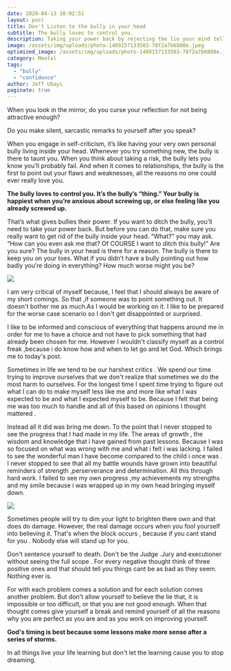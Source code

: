 ```yaml
---
date: 2020-04-13 10:02:51
layout: post
title: Don't Listen to the bully in your head
subtitle: The bully loves to control you.
description: Taking your power back by rejecting the lie your mind tells you is much easier said than done.
image: /assets/img/uploads/photo-1489157133503-78f2a7b6808e.jpeg
optimized_image: /assets/img/uploads/photo-1489157133503-78f2a7b6808e.jpeg
category: Mental
tags:
  - "bully"
  - "confidence"
author: Jeff Ubayi
paginate: true
---
```

When you look in the mirror, do you curse your reflection for not being attractive enough? 

Do you make silent, sarcastic remarks to yourself after you speak? 

When you engage in self-criticism, it’s like having your very own personal bully living inside your head. Whenever you try something new, the bully is there to taunt you. When you think about taking a risk, the bully lets you know you’ll probably fail. And when it comes to relationships, the bully is the first to point out your flaws and weaknesses, all the reasons no one could ever really love you.

**The bully loves to control you. It’s the bully’s “thing.” Your bully is happiest when you’re anxious about screwing up, or else feeling like you already screwed up.**

That’s what gives bullies their power. If you want to ditch the bully, you’ll need to take your power back. But before you can do that, make sure you really want to get rid of the bully inside your head. “What?” you may ask. “How can you even ask me that? Of COURSE I want to ditch this bully!” Are you sure? The bully in your head is there for a reason. The bully is there to keep you on your toes. What if you didn’t have a bully pointing out how badly you’re doing in everything? How much worse might you be?

![](https://pbs.twimg.com/media/DsFRLqhXgAEIivV.jpg)

I am very critical of myself because, I feel that I should always be aware of my short comings. So that ,if someone was to point something out. It doesn't bother me as much.As I would be working on it. I like to be prepared for the worse case scenario so I don't get disappointed or surprised.

I like to be informed and conscious of everything that happens around me in order for me to have a choice and not have to pick something that had already been chosen for me. However I wouldn't classify myself as a control freak ,because i do know how and when to let go and let God. Which brings me to today's post.

Sometimes in life we tend to be our harshest critics . We spend our time trying to improve ourselves that we don't realize that sometimes we do the most harm to ourselves. For the longest time I spent time trying to figure out what I can do to make myself less like me and more like what I was expected to be and what I expected myself to be. Because I felt that being me was too much to handle and all of this based on opinions I thought mattered . 

Instead all it did was bring me down. To the point that I never stopped to see the progress that I had made in my life. The areas of growth , the wisdom and knowledge that i have gained from past lessons. Because I was so focused on what was wrong with me and what i felt i was lacking.  I failed to see the wonderful man I have become compared to the child i once was . I never stopped to see that all my battle wounds have grown into beautiful reminders of strength ,perserverance and determination.
 All this through hard work. I failed to see my own progress ,my achievements my strengths and my smile because i was wrapped up in my own head bringing myself down.

![](https://i.pinimg.com/originals/ce/8e/0c/ce8e0cf11eeccbefd1bfa80f48fdbc91.jpg)

Sometimes people will try to dim your light to brighten there own and that does do damage. However, the real damage occurs when you fool yourself into believing it. That's when the block occurs , because if you cant stand for you . Nobody else will stand up for you. 

Don't sentence yourself to death. Don't be the Judge .Jury and executioner without seeing the full scope . For every negative thought think of three positive ones and that should tell you things cant be as bad as they seem. Nothing ever is. 

For with each problem comes a solution and for each solution comes another problem. But don't allow yourself to believe the lie that, it is impossible or too difficult, or that you are not good enough. When that thought comes give yourself a break and remind yourself of all the reasons why you are perfect as you are and as you work on improving yourself. 

**God's timing is best because some lessons make more sense after a series of storms.**

In all things live your life learning but don't let the learning cause you to stop dreaming.

